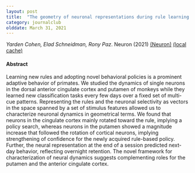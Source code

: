 ```yaml
---
layout: post
title:  "The geometry of neuronal representations during rule learning reveals complementary roles of cingulate cortex and putamen (2021)"
category: journalclub
olddate: March 31, 2021
---
```

 
*Yarden Cohen, Elad Schneidman, Rony Paz*. Neuron (2021) 
[(Neuron)](https://linkinghub.elsevier.com/retrieve/pii/S089662732031031X)
[(local cache)]({{site.url}}/journalclub/JCpapers/cohen2021.pdf)

#### Abstract
Learning new rules and adopting novel behavioral policies is a prominent adaptive behavior of primates. We studied the dynamics of single neurons in the dorsal anterior cingulate cortex and putamen of monkeys while they learned new classification tasks every few days over a fixed set of multi-cue patterns. Representing the rules and the neuronal selectivity as vectors in the space spanned by a set of stimulus features allowed us to characterize neuronal dynamics in geometrical terms. We found that neurons in the cingulate cortex mainly rotated toward the rule, implying a policy search, whereas neurons in the putamen showed a magnitude increase that followed the rotation of cortical neurons, implying strengthening of confidence for the newly acquired rule-based policy. Further, the neural representation at the end of a session predicted next-day behavior, reflecting overnight retention. The novel framework for characterization of neural dynamics suggests complementing roles for the putamen and the anterior cingulate cortex.